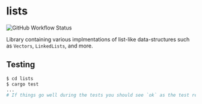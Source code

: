 # **lists**

![GitHub Workflow Status](https://img.shields.io/github/workflow/status/c1m50c/lists/Build?style=for-the-badge)

Library containing various implmentations of list-like data-structures such as `Vectors`, `LinkedLists`, and more.


## **Testing**
```bash
$ cd lists
$ cargo test
...
# If things go well during the tests you should see `ok` as the test result.
```